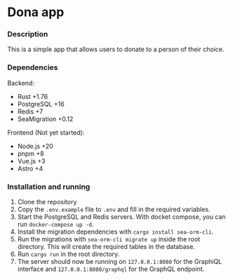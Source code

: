 # Dona app

### Description

This is a simple app that allows users to donate to a person of their choice.

### Dependencies

Backend:

- Rust +1.76
- PostgreSQL +16
- Redis +7
- SeaMigration +0.12

Frontend (Not yet started):

- Node.js +20
- pnpm +8
- Vue.js +3
- Astro +4

### Installation and running

1. Clone the repository
2. Copy the `.env.example` file to `.env` and fill in the required variables.
3. Start the PostgreSQL and Redis servers. With docket compose, you can run `docker-compose up -d`.
4. Install the migration dependencies with `cargo install sea-orm-cli`.
5. Run the migrations with `sea-orm-cli migrate up` inside the root directory. This will create the required tables in the database.
6. Run `cargo run` in the root directory.
7. The server should now be running on `127.0.0.1:8080` for the GraphiQL interface and `127.0.0.1:8080/graphql` for the GraphQL endpoint.
